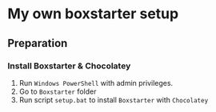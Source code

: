 # My own boxstarter setup

## Preparation 
### Install Boxstarter & Chocolatey
  1) Run `Windows PowerShell` with admin privileges.
  2) Go to `Boxstarter` folder
  3) Run script `setup.bat` to install `Boxstarter` with `Chocolatey`